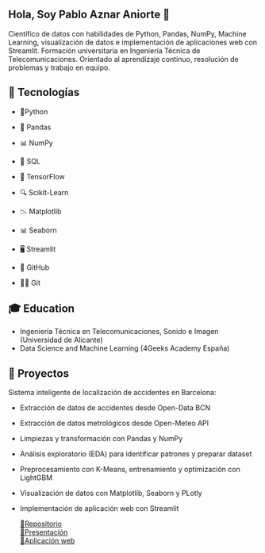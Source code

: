 ## Hola, Soy Pablo Aznar Aniorte 👋

Científico de datos con habilidades de Python, Pandas, NumPy, Machine Learning, visualización de datos e implementación de aplicaciones web con Streamlit. Formación universitaria en Ingeniería Técnica de Telecomunicaciones. Orientado al aprendizaje continuo, resolución de problemas y trabajo en equipo.

## 🚀 Tecnologías  


- 🐍Python

- 🔢 Pandas

+ 📊 NumPy

- 💾 SQL

- 🤖 TensorFlow

- 🔍 Scikit-Learn

- 📉 Matplotlib

- 📊 Seaborn

- 🖥️ Streamlit

- 🧰 GitHub

- 🧑‍💻 Git

## 🎓 Education 

- Ingeniería Técnica en Telecomunicaciones, Sonido e Imagen (Universidad de Alicante)
- Data Science and Machine Learning (4Geeks Academy España)

## 🚗 Proyectos

Sistema inteligente de localización de accidentes en Barcelona:
- Extracción de datos de accidentes desde Open-Data BCN
- Extracción de datos metrológicos desde Open-Meteo API
- Limpiezas y transformación con Pandas y NumPy
- Análisis exploratorio (EDA) para identificar patrones y preparar dataset
- Preprocesamiento con K-Means, entrenamiento y optimización con LightGBM
- Visualización de datos con Matplotlib, Seaborn y PLotly
- Implementación de aplicación web con Streamlit

  [🔹Repositorio](https://github.com/Pablo-Aznar/sp-ml-17-final-project-g3-pablo)  
  [🔹Presentación](https://prezi.com/view/OISphTsQ04jOZ6KqqiFM/?referral_token=UbcB3jlnB3FN)  
  [🔹Aplicación web](https://accident-predictor-app-pablo-aznar.streamlit.app/)
